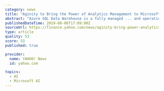 ```yaml
---
category: news
title: "Aginity to Bring the Power of Analytics Management to Microsoft Azure SQL Data Warehouse"
abstract: "Azure SQL Data Warehouse is a fully managed ... and operationalize analytics across Microsoft's data management, machine learning and advanced analytics services.\" About Aginity Aginity empowers ..."
publishedDateTime: 2019-08-06T17:09:00Z
sourceUrl: https://finance.yahoo.com/news/aginity-bring-power-analytics-management-120800791.html
type: article
quality: 53
score: 53
published: true

provider:
  name: YAHOO! News
  id: yahoo.com

topics:
  - AI
  - Microsoft AI
---
```


